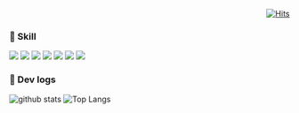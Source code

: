   <div align=end>
	
[![Hits](https://hits.seeyoufarm.com/api/count/incr/badge.svg?url=https%3A%2F%2Fgithub.com%2Fnicehyun&count_bg=%23419FD3&title_bg=%23555555&icon=react.svg&icon_color=%23419FD3&title=%5BTODAY%2FTOTAL%5D&edge_flat=false)](https://hits.seeyoufarm.com)
	
  </div>

### 🚀 Skill
<img src="https://img.shields.io/badge/Next.js-000000?style=&logo=next.js&logoColor=white"/>
<img src="https://img.shields.io/badge/React-61DAFB?style=&logo=React&logoColor=white"/>
<img src="https://img.shields.io/badge/TypeScript-3178C6?style=&logo=typescript&logoColor=white"/>
<img src="https://img.shields.io/badge/React_Query-FF4154?style=&logo=react-query&logoColor=white"/>
<img src="https://img.shields.io/badge/Redux-764ABC?style=&logo=redux&logoColor=white"/>
<img src="https://img.shields.io/badge/Tailwind_CSS-38B2AC?style=&logo=tailwind-css&logoColor=white"/>
<img src="https://img.shields.io/badge/Emotion-D36AC2?style=&logo=emotion&logoColor=white"/>

### 🚀 Dev logs

![github stats](https://github-readme-stats.vercel.app/api?username=nicehyun&count_private=true&custom_title=Noah's&nbsp;github&nbsp;👀&bg_color=75,61DAFB,6A0DAD&title_color=fff&text_color=fff)
![Top Langs](https://github-readme-stats.vercel.app/api/top-langs/?username=nicehyun&layout=compact&count_private=true&bg_color=75,61DAFB,6A0DAD&title_color=fff&text_color=fff)
